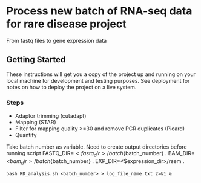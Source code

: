 # Process new batch of RNA-seq data for rare disease project

From fastq files to gene expression data

## Getting Started

These instructions will get you a copy of the project up and running on your local machine for development and testing purposes. See deployment for notes on how to deploy the project on a live system.

### Steps
* Adaptor trimming (cutadapt)
* Mapping (STAR)
* Filter for mapping quality >=30 and remove PCR duplicates (Picard)
* Quantify

Take batch number as variable.
Need to create output directories before running script
FASTQ_DIR=$<fastq_dir>/batch${batch_number} .
BAM_DIR=<$bam_dir>/batch${batch_number} . 
EXP_DIR=<$expression_dir>/rsem . 

```
bash RD_analysis.sh <batch_number> > log_file_name.txt 2>&1 &
```
